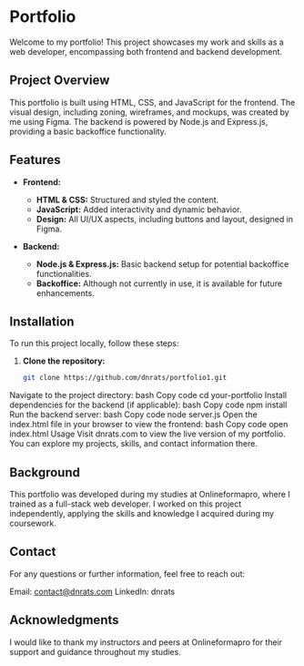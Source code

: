 # Portfolio

Welcome to my portfolio! This project showcases my work and skills as a web developer, encompassing both frontend and backend development.

## Project Overview

This portfolio is built using HTML, CSS, and JavaScript for the frontend. The visual design, including zoning, wireframes, and mockups, was created by me using Figma. The backend is powered by Node.js and Express.js, providing a basic backoffice functionality.

## Features

- **Frontend:**
  - **HTML & CSS:** Structured and styled the content.
  - **JavaScript:** Added interactivity and dynamic behavior.
  - **Design:** All UI/UX aspects, including buttons and layout, designed in Figma.

- **Backend:**
  - **Node.js & Express.js:** Basic backend setup for potential backoffice functionalities.
  - **Backoffice:** Although not currently in use, it is available for future enhancements.

## Installation

To run this project locally, follow these steps:

1. **Clone the repository:**
   ```bash
   git clone https://github.com/dnrats/portfolio1.git
Navigate to the project directory:
bash
Copy code
cd your-portfolio
Install dependencies for the backend (if applicable):
bash
Copy code
npm install
Run the backend server:
bash
Copy code
node server.js
Open the index.html file in your browser to view the frontend:
bash
Copy code
open index.html
Usage
Visit dnrats.com to view the live version of my portfolio. You can explore my projects, skills, and contact information there.

## Background
This portfolio was developed during my studies at Onlineformapro, where I trained as a full-stack web developer. I worked on this project independently, applying the skills and knowledge I acquired during my coursework.

## Contact
For any questions or further information, feel free to reach out:

Email: contact@dnrats.com
LinkedIn: dnrats

## Acknowledgments
I would like to thank my instructors and peers at Onlineformapro for their support and guidance throughout my studies.

